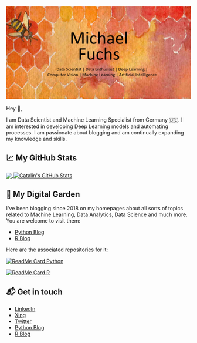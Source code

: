 

<p align="center">
  <img src="https://github.com/MFuchs1989/MFuchs1989/blob/main/images/main_michael_fuchs.png?raw=true" alt="main_michael_fuchs"/>
</p>



Hey 👋, 

I am Data Scientist and Machine Learning Specialist from Germany 🇩🇪.
I am interested in developing Deep Learning models and automating processes. 
I am passionate about blogging and am continually expanding my knowledge and skills. 



## &#x1f4c8; My GitHub Stats


<a href="https://github.com/MFuchs1989/MFuchs1989">
  <img align="center" src="https://github-readme-stats.vercel.app/api/top-langs/?username=MFuchs1989&hide=java,html&title_color=ffffff&text_color=c9cacc&icon_color=2bbc8a&bg_color=1d1f21" />
</a>

<a href="https://github.com/MFuchs1989/MFuchs1989">
  <img align="center" src="https://github-readme-stats.vercel.app/api?username=MFuchs1989&show_icons=true&line_height=27&count_private=true&title_color=ffffff&text_color=c9cacc&icon_color=2bbc8a&bg_color=1d1f21" alt="Catalin's GitHub Stats" />
</a>



## 🌳 My Digital Garden

I've been blogging since 2018 on my homepages about all sorts of topics related to Machine Learning, Data Analytics, Data Science and much more.
You are welcome to visit them:

+ [Python Blog](https://michael-fuchs-python.netlify.app/)
+ [R Blog](https://michael-fuchs.netlify.app/)

Here are the associated repositories for it:

[![ReadMe Card Python](https://github-readme-stats.vercel.app/api/pin/?username=MFuchs1989&repo=Bdown-Python)](https://github.com/MFuchs1989/github-readme-stats)

[![ReadMe Card R](https://github-readme-stats.vercel.app/api/pin/?username=MFuchs1989&repo=Bdown)](https://github.com/MFuchs1989/github-readme-stats)


## 📬 Get in touch

- [LinkedIn](https://www.linkedin.com/in/fuchs-michael-andi/)
- [Xing](https://www.xing.com/profile/Michael_Fuchs426/cv)
- [Twitter](https://twitter.com/Stat_Michael)
- [Python Blog](https://michael-fuchs-python.netlify.app/)
- [R Blog](https://michael-fuchs.netlify.app/)






